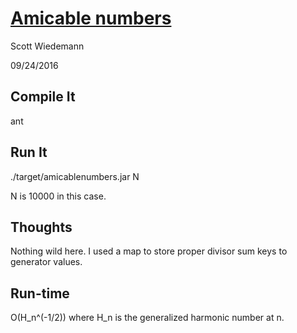 [Amicable numbers](http://projecteuler.net/problem=21)
====================
Scott Wiedemann

09/24/2016

Compile It
----------
ant


Run It
------
./target/amicablenumbers.jar N

N is 10000 in this case.

Thoughts
--------
Nothing wild here.  I used a map to store proper divisor sum keys to generator values.

Run-time
--------
O(H_n^(-1/2)) where H_n is the generalized harmonic number at n.

